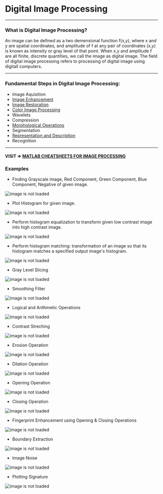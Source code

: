 # Digital Image Processing
------

### What is Digital Image Processing?
An image can be defined as a two demensional function f(x,y), where x and y are spatial coordinates, and amplitude of f at any pair of coordinates (x,y) is known as intensity or gray level of that point. When x,y and amplitude f are all finite, discrete quantities, we call the image as digital image. The field of digital image processing refers to processing of digital image using digitall computers.

------
### Fundamental Steps in Digital Image Processing:
- Image Aquisition
- [Image Enhancement](https://github.com/KevinPatel04/digital-image-processing/tree/master/Image%20Enhancement)
- [Image Restoration](https://github.com/KevinPatel04/digital-image-processing/tree/master/Image%20Restoration)
- [Color Image Processing](https://github.com/KevinPatel04/digital-image-processing/tree/master/Color%20Image%20Processing)
- Wavelets
- Compression
- [Morphological Operations](https://github.com/KevinPatel04/digital-image-processing/tree/master/Morphological%20Operations)
- Segmentation
- [Representation and Description](https://github.com/KevinPatel04/digital-image-processing/tree/master/Image%20Representation)
- Recognition

------

#### VISIT => [MATLAB CHEATSHEETS FOR IMAGE PROCESSING](https://github.com/KevinPatel04/Digital-Image-Processing/wiki/MATLAB-CHEATSHEETS)

### Examples

- Finding Grayscale image, Red Component, Green Component, Blue Component, Negative of given image.

![image is not loaded](https://github.com/KevinPatel04/digital-image-processing/blob/master/images/1.jpg "RGB2GRAY.m")

- Plot Histogram for given image.

![image is not loaded](https://github.com/KevinPatel04/digital-image-processing/blob/master/images/histogram_plot_result.jpg "histogram_plot.m")

- Perform histogram equalization to transform given low contrast image into high contrast image.

![image is not loaded](https://github.com/KevinPatel04/digital-image-processing/blob/master/images/2.jpg "histogram_equalization.m")

- Perform histogram matching: transformation of an image so that its histogram matches a specified output image's histogram.

![image is not loaded](https://github.com/KevinPatel04/digital-image-processing/blob/master/images/histogram_matching_result.jpg "histogram_matching.m")

- Gray Level Slicing

![image is not loaded](https://github.com/KevinPatel04/digital-image-processing/blob/master/images/gray_level_slicing_result.jpg "gray_level_slicing.m")

- Smoothing Filter

![image is not loaded](https://github.com/KevinPatel04/digital-image-processing/blob/master/images/smoothing_filter_result.jpg "smoothing filters")

- Logical and Arithmetic Operations

![image is not loaded](https://github.com/KevinPatel04/digital-image-processing/blob/master/images/Q10_result.jpg "Arithmetic & Logical Operations")

- Contrast Streching

![image is not loaded](https://github.com/KevinPatel04/digital-image-processing/blob/master/images/contrast_streching_result.jpg "contrast_streching.m")

- Erosion Operation

![image is not loaded](https://github.com/KevinPatel04/digital-image-processing/blob/master/images/erosion_result.jpg "erosion.m")

- Dilation Operation

![image is not loaded](https://github.com/KevinPatel04/digital-image-processing/blob/master/images/dilation_result.jpg "dilation.m")

- Opening Operation

![image is not loaded](https://github.com/KevinPatel04/digital-image-processing/blob/master/images/opening_result.jpg "opening.m")

- Closing Operation

![image is not loaded](https://github.com/KevinPatel04/digital-image-processing/blob/master/images/closing_result.jpg "closing.m")

- Fingerprint Enhancement using Opening & Closing Operations

![image is not loaded](https://github.com/KevinPatel04/digital-image-processing/blob/master/images/opening_closing_result.jpg "opening_closing.m")

- Boundary Extraction

![image is not loaded](https://github.com/KevinPatel04/digital-image-processing/blob/master/images/boundary_extraction_result.jpg "boundary_extraction.m")

- Image Noise

![image is not loaded](https://github.com/KevinPatel04/digital-image-processing/blob/master/images/noise_result.png "noise_detection_using_histogram.m")

- Plotting Signature

![image is not loaded](https://github.com/KevinPatel04/Digital-Image-Processing/blob/master/images/signature_output.png "signature_plotting.m")
